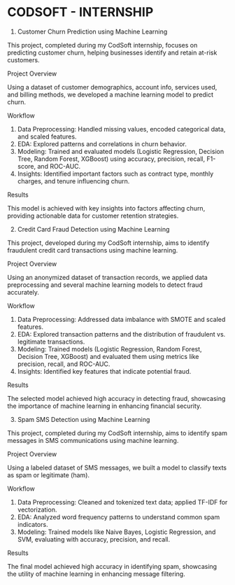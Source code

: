 # CODSOFT - INTERNSHIP
1. Customer Churn Prediction using Machine Learning

This project, completed during my CodSoft internship, focuses on predicting customer churn, helping businesses identify and retain at-risk customers.

Project Overview

Using a dataset of customer demographics, account info, services used, and billing methods, we developed a machine learning model to predict churn.

Workflow

1. Data Preprocessing: Handled missing values, encoded categorical data, and scaled features.
2. EDA: Explored patterns and correlations in churn behavior.
3. Modeling: Trained and evaluated models (Logistic Regression, Decision Tree, Random Forest, XGBoost) using accuracy, precision, recall, F1-score, and ROC-AUC.
4. Insights: Identified important factors such as contract type, monthly charges, and tenure influencing churn.

Results

This model is achieved with key insights into factors affecting churn, providing actionable data for customer retention strategies.


2. Credit Card Fraud Detection using Machine Learning

This project, developed during my CodSoft internship, aims to identify fraudulent credit card transactions using machine learning.

Project Overview

Using an anonymized dataset of transaction records, we applied data preprocessing and several machine learning models to detect fraud accurately.

Workflow

1. Data Preprocessing: Addressed data imbalance with SMOTE and scaled features.
2. EDA: Explored transaction patterns and the distribution of fraudulent vs. legitimate transactions.
3. Modeling: Trained models (Logistic Regression, Random Forest, Decision Tree, XGBoost) and evaluated them using metrics like precision, recall, and ROC-AUC.
4. Insights: Identified key features that indicate potential fraud.

Results

The selected model achieved high accuracy in detecting fraud, showcasing the importance of machine learning in enhancing financial security.


3. Spam SMS Detection using Machine Learning

This project, completed during my CodSoft internship, aims to identify spam messages in SMS communications using machine learning.

Project Overview

Using a labeled dataset of SMS messages, we built a model to classify texts as spam or legitimate (ham).

Workflow

1. Data Preprocessing: Cleaned and tokenized text data; applied TF-IDF for vectorization.
2. EDA: Analyzed word frequency patterns to understand common spam indicators.
3. Modeling: Trained models like Naive Bayes, Logistic Regression, and SVM, evaluating with accuracy, precision, and recall.


Results

The final model achieved high accuracy in identifying spam, showcasing the utility of machine learning in enhancing message filtering.
